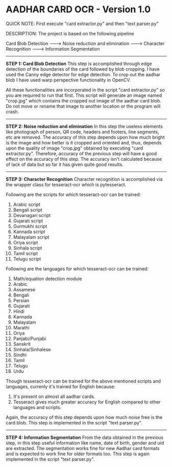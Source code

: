 # AADHAR CARD OCR - Version 1.0


QUICK NOTE: First execute "card extractor.py" and then "text parser.py"

DESCRIPTION:
The project is based on the following pipeline

  Card Blob Detection --->  Noise reduction and elimination --->  Character Recognition --->  Information Segmentation
  
---

**STEP 1: Card Blob Detection**
This step is accomplished through edge detection of the boundaries of the card followed by blob
cropping. I have used the Canny edge detector for edge detection. To crop out the aadhar blob
I have used warp perspective functionality in OpenCV.

All these functionalities are incorporated in the script "card extractor.py" so you are required
to run that first. This script will generate an image named "crop.jpg" which contains the cropped
out image of the aadhar card blob. Do not move or rename that image to another location or the
program will crash.

---

**STEP 2: Noise reduction and elimination**
In this step the useless elements like photograph of person, QR code, headers and footers,
line segments, etc are removed. The accuracy of this step depends upon how much bright is the image and how
better is it cropped and oriented and, thus, depends upon the quality of image "crop.jpg" obtained
by executing "card extractor.py". Therefore, accuracy of the previous step will have a good effect
on the accuracy of this step. The accuracy isn't calculated because of lack of data but so far it has given quite good results.

---
**STEP 3: Character Recognition**
Character recognition is accomplished via the wrapper class for tesseract-ocr which is pytesseract.

Following are the scripts for which tesseract-ocr can be trained:
1.  Arabic script
2.  Bengali script
3.  Devanagari script
4.  Gujarati script
5.  Gurmukhi script
6.  Kannada script
7.  Malayalam script
8.  Oriya script
9.  Sinhala script
10. Tamil script
11. Telugu script

Following are the languages for which  tesseract-ocr can be trained:
1.  Math/equation detection module
2.  Arabic
3.  Assamese
4.  Bengali
5.  Persian
6.  Gujarati
7.  Hindi
8.  Kannada
9.  Malayalam
10. Marathi
11. Oriya
12. Panjabi/Punjabi
13. Sanskrit
14. Sinhala/Sinhalese
15. Sindhi
16. Tamil
17. Telugu
18. Urdu

Though tesseract-ocr can be trained for the above mentioned scripts and languages, currenly it's trained 
for English because:
1. It's present on almost all aadhar cards.
2. Tesseract gives much greater accuracy for English compared to other languages and scripts.

Again, the accuracy of this step depends upon how much noise free is the card blob.
This step is implemented in the script "text parser.py".

---

**STEP 4: Information Segmentation**
From the data obtained in the previous step, in this step useful information like name, date of birth,
gender and uid are extracted. The segmentation works fine for new Aadhar card formats and is expected
to work fine for older formats too. This step is again implemented in the script "text parser.py".
